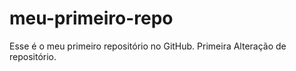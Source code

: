 # meu-primeiro-repo
Esse é o meu primeiro repositório no GitHub.
Primeira Alteração de repositório.
